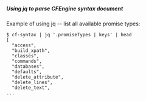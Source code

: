 ##### Using jq to parse CFEngine syntax document

Example of using jq -- list all available promise types:

```console
$ cf-syntax | jq '.promiseTypes | keys' | head
[
  "access",
  "build_xpath",
  "classes",
  "commands",
  "databases",
  "defaults",
  "delete_attribute",
  "delete_lines",
  "delete_text",
...
```
